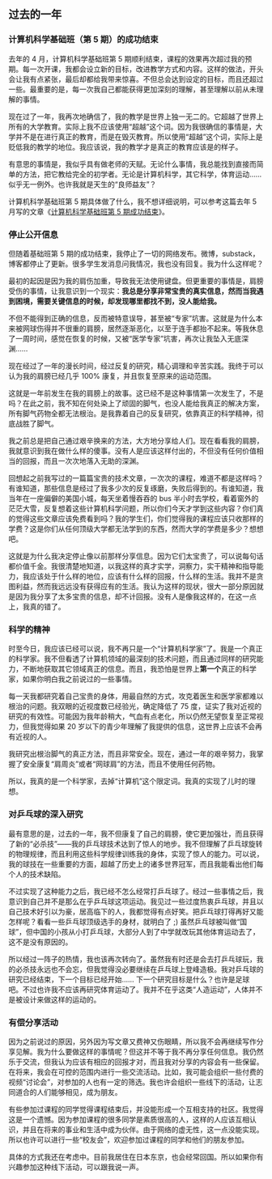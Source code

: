 <div class="inner">
<h2>过去的一年</h2>
<h3 id="计算机科学基础班第-5-期的成功结束">计算机科学基础班（第 5 期）的成功结束</h3>
<p>去年的 4 月，计算机科学基础班第 5 期顺利结束，课程的效果再次超过我的预期。每一次开课，我都会设立新的目标，改进教学方式和内容。这样的做法，开头会让我有点紧张，最后却都给我带来惊喜。不但总会达到设定的目标，而且还超过一些。最重要的是，每一次我自己都能获得更加深刻的理解，甚至理解以前从未理解的事情。</p>
<p>现在过了一年，我再次地确信了，我的教学是世界上独一无二的。它超越了世界上所有的大学教育。实际上我不应该使用“超越”这个词。因为我很确信的事情是，大学并不是在进行真正的教育，而是在毁灭教育。所以使用“超越”这个词，实际上是贬低我的教学的地位。我应该说，我的教学才是真正的教育应该是的样子。</p>
<p>有意思的事情是，我似乎具有做老师的天赋。无论什么事情，我总能找到直接而简单的方法，把它教给完全的初学者。无论是计算机科学，其它科学，体育运动…… 似乎无一例外。也许我就是天生的“良师益友”？</p>
<p>计算机科学基础班第 5 期具体做了什么，我不想详细说明，可以参考这篇去年 5 月写的文章《<a href="https://www.yinwang.org/blog-cn/2024/05/03/cs5-completed">计算机科学基础班第 5 期成功结束</a>》。</p>
<h3 id="停止公开信息">停止公开信息</h3>
<p>但随着基础班第 5 期的成功结束，我停止了一切的网络发布。微博，substack，博客都停止了更新。很多学生发消息问我情况，我也没有回复。我为什么这样呢？</p>
<p>最初的起因是因为我的肩伤加重，导致我无法使用键盘。但更重要的事情是，肩膀受伤的事情，让我意识到一个现实：<strong>我总是分享非常宝贵的真实信息，然而当我遇到困境，需要关键信息的时候，却发现哪里都找不到，没人能给我。</strong></p>
<p>不但不能得到正确的信息，反而被特意误导，甚至被“专家”坑害。这就是为什么本来被网球伤得并不很重的肩膀，居然逐渐恶化，以至于连手都抬不起来。等我休息了一周时间，感觉在恢复的时候，又被“医学专家”坑害，再次让我坠入无底深渊……</p>
<p>现在经过了一年的漫长时间，经过反复的研究，精心调理和辛苦实践。我终于可以认为我的肩膀已经几乎 100% 康复，并且恢复至原来的运动范围。</p>
<p>这就是一年前发生在我的肩膀上的故事。这已经不是这种事情第一次发生了，不是吗？在此之前，我不知在何处染上了顽固的脚气，也没人能给我真正的解决方案，所有脚气药物全都无法根治。是我靠着自己的反复研究，依靠真正的科学精神，彻底战胜了脚气。</p>
<p>我之前总是把自己通过艰辛换来的方法，大方地分享给人们。现在看看我的肩膀，我就意识到我在做什么样的傻事。没有人是应该这样付出的，不但没有任何价值相当的回报，而且一次次地落入无助的深渊。</p>
<p>回想起之前我写过的一篇篇宝贵的技术文章，一次次的课程，难道不都是这样吗？有谁知道，那些信息是经过了我多少次的反复琢磨，失败后得到的。有谁知道，我当年在一座偏僻的美国小城，每天坐着慢吞吞的 bus 半小时去学校，看着窗外的茫茫大雪，反复想着这些计算机科学问题，所以你们今天才学到这些内容？你们真的觉得这些文章应该免费看到吗？我的学生们，你们觉得我的课程应该只收那样的学费？这是你们从任何顶级大学都无法学到的东西，然而大学的学费是多少？想想吧。</p>
<p>这就是为什么我决定停止像以前那样分享信息。因为它们太宝贵了，可以说每句话都价值千金。我很清楚地知道，以我这样的真才实学，洞察力，实干精神和指导能力，我应该处于什么样的地位，应该有什么样的回报，什么样的生活。我并不是贪图利益，然而我远远没有获得应有的生活。我认为这样的现状，很大一部分原因就是因为我分享了太多宝贵的信息，却不计回报。没有人是像我这样的，在这一点上，我真的错了。</p>
<h3 id="科学的精神">科学的精神</h3>
<p>时至今日，我应该已经可以说，我不再只是一个“计算机科学家”了。我是一个真正的科学家。我不但看透了计算机领域的最深刻的技术问题，而且通过同样的研究能力，不断地获取其它领域真正的信息。而且，我恐怕是世界上<strong>第一个</strong>真正的科学家，如果你明白我之前说过的一些事情。</p>
<p>每一天我都研究着自己宝贵的身体，用最自然的方式，攻克着医生和医学家都难以根治的问题。我双眼的近视度数已经验光，确定降低了 75 度，证实了我对近视的研究的有效性。可能因为我年龄稍大，气血有点老化，所以仍然无望恢复至正常视力，但我觉得如果 20 岁以下的青少年理解了我提供的信息，这世界上应该不会再有近视的人。</p>
<p>我研究出根治脚气的真正方法，而且非常安全。现在，通过一年的艰辛努力，我掌握了安全康复“肩周炎”或者“网球肩”的方法，而且不使用任何药物。</p>
<p>所以，我真的是一个科学家，去掉“计算机”这个限定词。我真的实现了儿时的理想。</p>
<h3 id="对乒乓球的深入研究">对乒乓球的深入研究</h3>
<p>最有意思的是，过去的一年，我不但康复了自己的肩膀，使它更加强壮，而且获得了新的“必杀技”——我的乒乓球技术达到了惊人的地步。我不但理解了乒乓球旋转的物理规律，而且利用这些科学规律训练我的身体，实现了惊人的能力。可以说，我的球技在一些重要的方面，超越了历史上的诸多世界冠军，而且我能看出他们每个人的技术缺陷。</p>
<p>不过实现了这种能力之后，我已经不怎么经常打乒乓球了。经过一些事情之后，我意识到自己并不是那么在乎乒乓球这项运动。我见过一些过度热衷乒乓球，并且以自己技术好引以为豪，居高临下的人，我都觉得有点好笑。把乒乓球打得再好又能怎样呢？看看一些乒乓球顶级选手的身材，就明白了 ;) 虽然乒乓球被叫做“国球”，但中国的小孩从小打乒乓球，大部分人到了中学就改玩其他体育运动去了，这不是没有原因的。</p>
<p>所以经过一阵子的热情，我也该再次转向了。虽然我有时还是会去打乒乓球玩，我的必杀技永远也不会忘，但我觉得没必要继续在乒乓球上登峰造极。我对乒乓球的研究已经结束，下一个目标已经开始…… 下一个研究目标是什么？也许是足球吧。不过也许我不应该再研究体育运动了。我并不在乎这类“人造运动”，人体并不是被设计来做这样的运动的。</p>
<h3 id="有偿分享活动">有偿分享活动</h3>
<p>因为之前说过的原因，另外因为写文章又费神又伤眼睛，所以我不会再继续写作分享见解。我为什么要做这样的事情呢？但这并不等于我不再分享任何信息。我仍然乐于交流，但我认为应该有相应的回报才对，而且我对分享的内容会有一些保留。在将来，我会在可控的范围内进行一些交流活动。比如，我可能会组织一些付费的视频“讨论会”，对参加的人也有一定的筛选。我也许会组织一些线下的活动，让志同道合的人们能够相见，成为朋友。</p>
<p>有些参加过课程的同学觉得课程结束后，并没能形成一个互相支持的社区。我觉得这是一个遗憾。因为参加课程的很多同学是素质很高的人，这样的人应该互相认识，并且在将来的事业和生活中成为伙伴。由于网络的虚无性，这一点没能实现。所以也许可以进行一些“校友会”，欢迎参加过课程的同学和他们的朋友参加。</p>
<p>具体的方式我还在考虑中。目前我居住在日本东京，也会经常回国。所以如果你有兴趣参加这种线下活动，可以跟我说一声。</p>
</div>
    